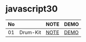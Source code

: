 # javascript30


<!--   02 |                          | [NOTE]()     | [DEMO]()    |  -->

  No |                                 | NOTE     | DEMO |
 --- | :-----------------------------: | ----     | ---- |
  01 |         Drum-Kit                | [NOTE](https://milletbard.github.io/2017/12/08/js1/) | [DEMO](https://milletbard.github.io/javascript30/01_JavaScript-Drum-Kit/milletbard.html)     |
